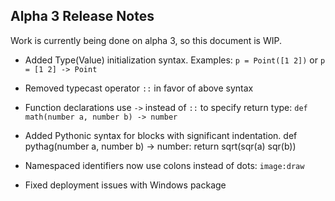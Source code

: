
Alpha 3 Release Notes
---------------------

Work is currently being done on alpha 3, so this document is WIP.

 - Added Type(Value) initialization syntax. Examples: `p = Point([1 2])` or `p = [1 2] -> Point`
 - Removed typecast operator `::` in favor of above syntax
 - Function declarations use `->` instead of `::` to specify return type: `def math(number a, number b) -> number`

 - Added Pythonic syntax for blocks with significant indentation.
    def pythag(number a, number b) -> number:
        return sqrt(sqr(a) sqr(b))

 - Namespaced identifiers now use colons instead of dots: `image:draw`
 - Fixed deployment issues with Windows package
